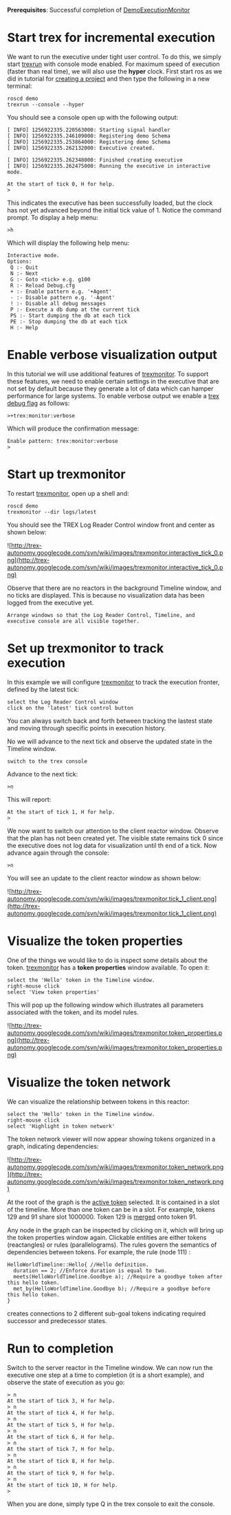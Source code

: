 **Prerequisites**: Successful completion of [DemoExecutionMonitor](DemoExecutionMonitor.md)

# Start trex for incremental execution #
We want to run the executive under tight user control. To do this, we simply start [trexrun](Tools#trexrun.md) with console mode enabled. For maximum speed of execution (faster than real time), we will also use the **hyper** clock. First start ros as we did in tutorial for [creating a project](CreateProject.md) and then type the following in a new terminal:
```
roscd demo
trexrun --console --hyper
```
You should see a console open up with the following output:
```
[ INFO] 1256922335.220563000: Starting signal handler
[ INFO] 1256922335.246109000: Registering demo Schema
[ INFO] 1256922335.253864000: Registering demo Schema
[ INFO] 1256922335.262132000: Executive created.

[ INFO] 1256922335.262348000: Finished creating executive
[ INFO] 1256922335.262475000: Running the executive in interactive mode.

At the start of tick 0, H for help.
> 
```
This indicates the executive has been successfully loaded, but the clock has not yet advanced beyond the initial tick value of 1. Notice the command prompt. To display a help menu:
```
>h
```
Which will display the following help menu:
```
Interactive mode.
Options:
 Q :- Quit
 N :- Next
 G :- Goto <tick> e.g. g100
 R :- Reload Debug.cfg
 + :- Enable pattern e.g. '+Agent'
 - :- Disable pattern e.g. '-Agent'
 ! :- Disable all debug messages
 P :- Execute a db dump at the current tick
 PS :- Start dumping the db at each tick
 PE :- Stop dumping the db at each tick
 H :- Help
```
# Enable verbose visualization output #
In this tutorial we will use additional features of [trexmonitor](TrexMonitor.md). To support these features, we need to enable certain settings in the executive that are not set by default because they generate a lot of data which can hamper performance for large systems. To enable verbose output we enable a [trex debug flag](TrexDebugFile.md) as follows:
```
>+trex:monitor:verbose
```
Which will produce the confirmation message:
```
Enable pattern: trex:monitor:verbose
> 
```
# Start up trexmonitor #
To restart [trexmonitor](TrexMonitor.md), open up a shell and:
```
roscd demo
trexmonitor --dir logs/latest
```

You should see the TREX Log Reader Control window front and center as shown below:

![http://trex-autonomy.googlecode.com/svn/wiki/images/trexmonitor.interactive_tick_0.png](http://trex-autonomy.googlecode.com/svn/wiki/images/trexmonitor.interactive_tick_0.png)


Observe that there are no reactors in the background Timeline window, and no ticks are displayed. This is because no visualization data has been logged from the executive yet.

```
Arrange windows so that the Log Reader Control, Timeline, and executive console are all visible together.
```
# Set up trexmonitor to track execution #
In this example we will configure [trexmonitor](TrexMonitor.md) to track the execution fronter, defined by the latest tick:
```
select the Log Reader Control window
click on the 'latest' tick control button
```
You can always switch back and forth between tracking the lastest state and moving through specific points in execution history.

No we will advance to the next tick and observe the updated state in the Timeline window.
```
switch to the trex console
```
Advance to the next tick:
```
>n
```
This will report:
```
At the start of tick 1, H for help.
> 
```

We now want to switch our attention to the client reactor window. Observe that the plan has not been created yet. The visible state remains tick 0 since the executive does not log data for visualization until th end of a tick. Now advance again through the console:
```
>n
```

You will see an update to the client reactor window as shown below:

![http://trex-autonomy.googlecode.com/svn/wiki/images/trexmonitor.tick_1_client.png](http://trex-autonomy.googlecode.com/svn/wiki/images/trexmonitor.tick_1_client.png)

# Visualize the token properties #
One of the things we would like to do is inspect some details about the token. [trexmonitor](TrexMonitor.md) has a **token properties** window available. To open it:
```
select the 'Hello' token in the Timeline window.
right-mouse click
select 'View token properties'
```

This will pop up the following window which illustrates all parameters associated with the token, and its model rules.

![http://trex-autonomy.googlecode.com/svn/wiki/images/trexmonitor.token_properties.png](http://trex-autonomy.googlecode.com/svn/wiki/images/trexmonitor.token_properties.png)

# Visualize the token network #
We can visualize the relationship between tokens in this reactor:
```
select the 'Hello' token in the Timeline window.
right-mouse click
select 'Highlight in token network'
```
The token network viewer will now appear showing tokens organized in a graph, indicating dependencies:

![http://trex-autonomy.googlecode.com/svn/wiki/images/trexmonitor.token_network.png](http://trex-autonomy.googlecode.com/svn/wiki/images/trexmonitor.token_network.png)

At the root of the graph is the [active token](http://code.google.com/p/europa-pso/wiki/PlanningApproach#Token_State_Model) selected. It is contained in a slot of the timeline. More than one token can be in a slot. For example, tokens 129 and 91 share slot 1000000. Token 129 is [merged](http://code.google.com/p/europa-pso/wiki/PlanningApproach#Token_State_Model) onto token 91.

Any node in the graph can be inspected by clicking on it, which will bring up the token properties window again. Clickable entities are either tokens (reactangles) or rules (parallelograms). The rules govern the semantics of dependencies between tokens. For example, the rule (node 111) :
```
HelloWorldTimeline::Hello{ //Hello definition.
  duration == 2; //Enforce duration is equal to two.
  meets(HelloWorldTimeline.Goodbye a); //Require a goodbye token after this hello token.
  met_by(HelloWorldTimeline.Goodbye b); //Require a goodbye before this hello token.
}
```
creates connections to 2 different sub-goal tokens indicating required successor and predecessor states.

# Run to completion #
Switch to the server reactor in the Timeline window. We can now run the executive one step at a time to completion (it is a short example), and observe the state of execution as you go:
```
> n
At the start of tick 3, H for help.
> n
At the start of tick 4, H for help.
> n
At the start of tick 5, H for help.
> n
At the start of tick 6, H for help.
> n
At the start of tick 7, H for help.
> n
At the start of tick 8, H for help.
> n
At the start of tick 9, H for help.
> n
At the start of tick 10, H for help.
>
```

When you are done, simply type Q in the trex console to exit the console.